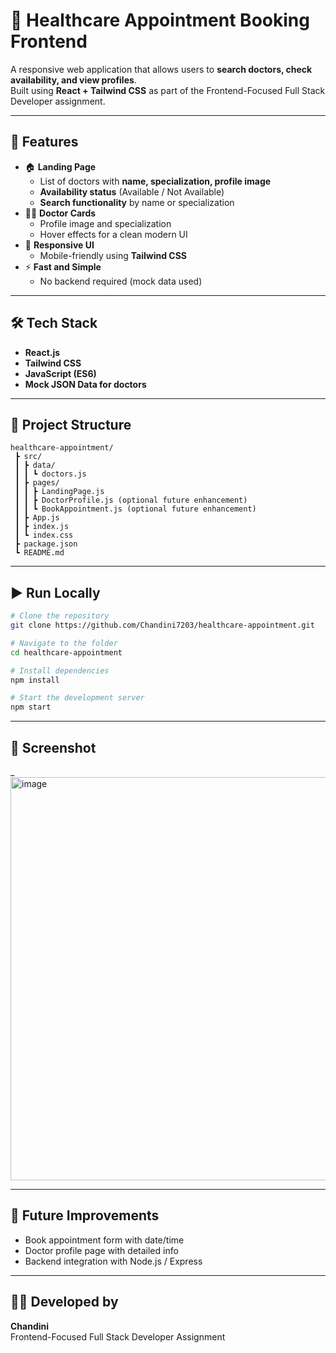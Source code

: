 # 🏥 Healthcare Appointment Booking Frontend
A responsive web application that allows users to **search doctors, check availability, and view profiles**.  
Built using **React + Tailwind CSS** as part of the Frontend-Focused Full Stack Developer assignment.

---

## 🚀 Features
- 🏠 **Landing Page**
  - List of doctors with **name, specialization, profile image**
  - **Availability status** (Available / Not Available)
  - **Search functionality** by name or specialization
- 🧑‍⚕️ **Doctor Cards**
  - Profile image and specialization
  - Hover effects for a clean modern UI
- 🎨 **Responsive UI**
  - Mobile-friendly using **Tailwind CSS**
- ⚡ **Fast and Simple**
  - No backend required (mock data used)

---

## 🛠️ Tech Stack
- **React.js**
- **Tailwind CSS**
- **JavaScript (ES6)**
- **Mock JSON Data for doctors**

---

## 📂 Project Structure
```
healthcare-appointment/
 ┣ src/
 ┃ ┣ data/
 ┃ ┃ ┗ doctors.js
 ┃ ┣ pages/
 ┃ ┃ ┣ LandingPage.js
 ┃ ┃ ┣ DoctorProfile.js (optional future enhancement)
 ┃ ┃ ┗ BookAppointment.js (optional future enhancement)
 ┃ ┣ App.js
 ┃ ┣ index.js
 ┃ ┗ index.css
 ┣ package.json
 ┗ README.md
```

---

## ▶️ Run Locally
```bash
# Clone the repository
git clone https://github.com/Chandini7203/healthcare-appointment.git

# Navigate to the folder
cd healthcare-appointment

# Install dependencies
npm install

# Start the development server
npm start
```

---

## 📸 Screenshot
_<img width="1366" height="645" alt="image" src="https://github.com/user-attachments/assets/79048619-fc2d-4758-af67-3f686521f72f" />


---

## 📌 Future Improvements
- Book appointment form with date/time
- Doctor profile page with detailed info
- Backend integration with Node.js / Express

---

## 👩‍💻 Developed by
**Chandini**  
Frontend-Focused Full Stack Developer Assignment
